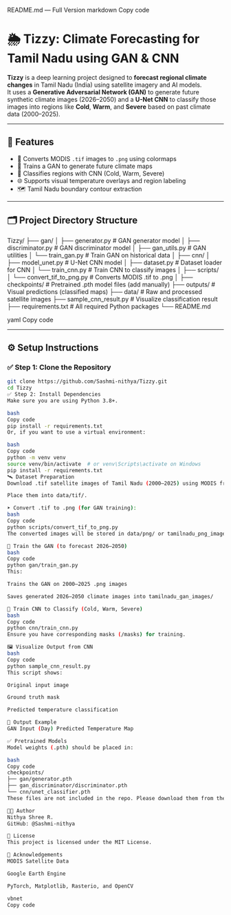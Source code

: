  README.md — Full Version
markdown
Copy code
# 🌦️ Tizzy: Climate Forecasting for Tamil Nadu using GAN & CNN

**Tizzy** is a deep learning project designed to **forecast regional climate changes** in Tamil Nadu (India) using satellite imagery and AI models.  
It uses a **Generative Adversarial Network (GAN)** to generate future synthetic climate images (2026–2050) and a **U-Net CNN** to classify those images into regions like **Cold**, **Warm**, and **Severe** based on past climate data (2000–2025).

---

## 📌 Features

- 🔄 Converts MODIS `.tif` images to `.png` using colormaps
- 🤖 Trains a GAN to generate future climate maps
- 🧠 Classifies regions with CNN (Cold, Warm, Severe)
- 🌐 Supports visual temperature overlays and region labeling
- 🗺️ Tamil Nadu boundary contour extraction

---

## 🗂️ Project Directory Structure

Tizzy/
├── gan/
│ ├── generator.py # GAN generator model
│ ├── discriminator.py # GAN discriminator model
│ ├── gan_utils.py # GAN utilities
│ └── train_gan.py # Train GAN on historical data
│
├── cnn/
│ ├── model_unet.py # U-Net CNN model
│ ├── dataset.py # Dataset loader for CNN
│ └── train_cnn.py # Train CNN to classify images
│
├── scripts/
│ └── convert_tif_to_png.py # Converts MODIS .tif to .png
│
├── checkpoints/ # Pretrained .pth model files (add manually)
├── outputs/ # Visual predictions (classified maps)
├── data/ # Raw and processed satellite images
├── sample_cnn_result.py # Visualize classification result
├── requirements.txt # All required Python packages
└── README.md

yaml
Copy code

---

## ⚙️ Setup Instructions

### ✅ Step 1: Clone the Repository

```bash
git clone https://github.com/Sashmi-nithya/Tizzy.git
cd Tizzy
✅ Step 2: Install Dependencies
Make sure you are using Python 3.8+.

bash
Copy code
pip install -r requirements.txt
Or, if you want to use a virtual environment:

bash
Copy code
python -m venv venv
source venv/bin/activate  # or venv\Scripts\activate on Windows
pip install -r requirements.txt
🛰️ Dataset Preparation
Download .tif satellite images of Tamil Nadu (2000–2025) using MODIS from Google Earth Engine.

Place them into data/tif/.

➤ Convert .tif to .png (for GAN training):
bash
Copy code
python scripts/convert_tif_to_png.py
The converted images will be stored in data/png/ or tamilnadu_png_images/.

🧠 Train the GAN (to forecast 2026–2050)
bash
Copy code
python gan/train_gan.py
This:

Trains the GAN on 2000–2025 .png images

Saves generated 2026–2050 climate images into tamilnadu_gan_images/

🎯 Train CNN to Classify (Cold, Warm, Severe)
bash
Copy code
python cnn/train_cnn.py
Ensure you have corresponding masks (/masks) for training.

🖼️ Visualize Output from CNN
bash
Copy code
python sample_cnn_result.py
This script shows:

Original input image

Ground truth mask

Predicted temperature classification

📸 Output Example
GAN Input (Day)	Predicted Temperature Map

✅ Pretrained Models
Model weights (.pth) should be placed in:

bash
Copy code
checkpoints/
├── gan/generator.pth
├── gan_discriminator/discriminator.pth
└── cnn/unet_classifier.pth
These files are not included in the repo. Please download them from the Google Drive link and place them manually.

👩‍💻 Author
Nithya Shree R.
GitHub: @Sashmi-nithya

📄 License
This project is licensed under the MIT License.

🙌 Acknowledgements
MODIS Satellite Data

Google Earth Engine

PyTorch, Matplotlib, Rasterio, and OpenCV

vbnet
Copy code
